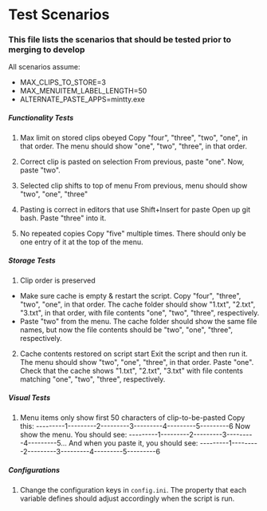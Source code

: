 # Test Scenarios
### This file lists the scenarios that should be tested prior to merging to develop

All scenarios assume:
- MAX_CLIPS_TO_STORE=3
- MAX_MENUITEM_LABEL_LENGTH=50
- ALTERNATE_PASTE_APPS=mintty.exe

##### Functionality Tests
1. Max limit on stored clips obeyed
Copy "four", "three", "two", "one", in that order. The menu should show "one", "two", "three", in that order.

1. Correct clip is pasted on selection
From previous, paste "one". Now, paste "two".

1. Selected clip shifts to top of menu
From previous, menu should show "two", "one", "three"

1. Pasting is correct in editors that use Shift+Insert for paste
Open up git bash. Paste "three" into it.

1. No repeated copies
Copy "five" multiple times. There should only be one entry of it at the top of the menu.

##### Storage Tests
1. Clip order is preserved
 * Make sure cache is empty & restart the script. Copy "four", "three", "two", "one", in that order. The cache folder should show "1.txt", "2.txt", "3.txt", in that order, with file contents "one", "two", "three", respectively.
 * Paste "two" from the menu. The cache folder should show the same file names, but now the file contents should be "two", "one", "three", respectively.
 
2. Cache contents restored on script start
Exit the script and then run it. The menu should show "two", "one", "three", in that order. Paste "one". Check that the cache shows "1.txt", "2.txt", "3.txt" with file contents matching "one", "two", "three", respectively.

##### Visual Tests
1. Menu items only show first 50 characters of clip-to-be-pasted
Copy this: 
---------1---------2---------3---------4---------5---------6
Now show the menu. You should see: 
---------1---------2---------3---------4---------5...
And when you paste it, you should see:
---------1---------2---------3---------4---------5---------6

##### Configurations
1. Change the configuration keys in `config.ini`. The property that each variable defines should adjust accordingly when the script is run.